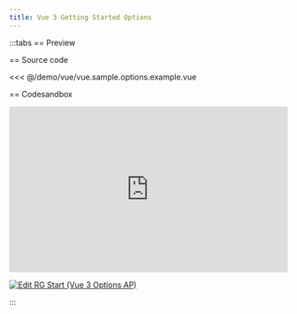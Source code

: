 ```yaml
---
title: Vue 3 Getting Started Options
---
```


<script setup lang="ts">
import Example from '@/demo/vue/vue.sample.options.example.vue';
</script>

:::tabs
== Preview

<Example />


== Source code

<<< @/demo/vue/vue.sample.options.example.vue


== Codesandbox

<ClientOnly>
  <div class="tile">
    <iframe src="https://codesandbox.io/embed/8mlqjx?view=preview&module=%2Fsrc%2FApp.vue&hidenavigation=1"
     style="width:100%; height: 300px; border:0; border-radius: 4px; overflow:hidden;"
     title="RG Start (Vue 3 Options AP)"
     allow="accelerometer; ambient-light-sensor; camera; encrypted-media; geolocation; gyroscope; hid; microphone; midi; payment; usb; vr; xr-spatial-tracking"
     sandbox="allow-forms allow-modals allow-popups allow-presentation allow-same-origin allow-scripts"
   ></iframe>
  </div>
</ClientOnly>

[![Edit RG Start (Vue 3 Options AP)](https://codesandbox.io/static/img/play-codesandbox.svg)](https://codesandbox.io/p/sandbox/rg-start-vue-3-options-ap-8mlqjx)

:::
